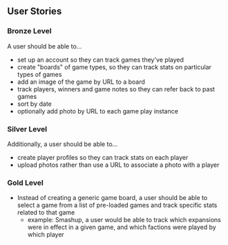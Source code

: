 ## User Stories

### Bronze Level
A user should be able to...
* set up an account so they can track games they've played
* create "boards" of game types, so they can track stats on particular types of
games
* add an image of the game by URL to a board
* track players, winners and game notes so they can refer back to past games
* sort by date
* optionally add photo by URL to each game play instance

### Silver Level
Additionally, a user should be able to...
* create player profiles so they can track stats on each player
* upload photos rather than use a URL to associate a photo with a player

### Gold Level
* Instead of creating a generic game board, a user should be able to select a
game from a list of pre-loaded games and track specific stats related to that
game
  * example: Smashup, a user would be able to track which expansions were in
  effect in a given game, and which factions were played by which player
